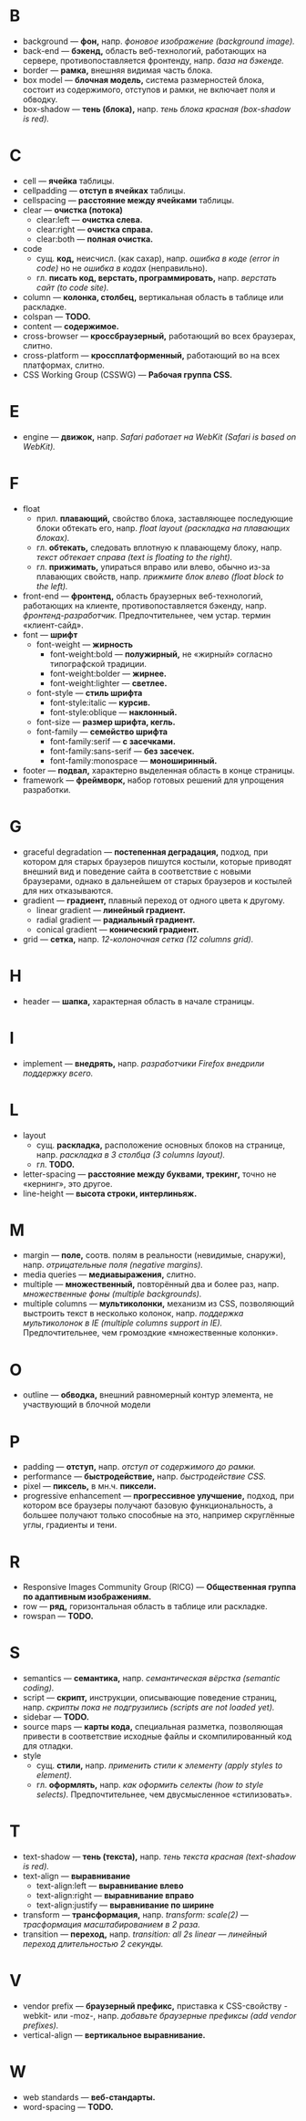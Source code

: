 # B

- background — **фон,** напр. _фоновое изображение (background image)._
- back-end — **бэкенд,** область веб-технологий, работающих на сервере, противопоставляется фронтенду, напр. _база на бэкенде._
- border — **рамка,** внешняя видимая часть блока.
- box model — **блочная модель,** система размерностей блока, состоит из содержимого, отступов и рамки, не включает поля и обводку.
- box-shadow — **тень (блока),** напр. _тень блока красная (box-shadow is red)._

# C

- cell — **ячейка** таблицы.
- cellpadding — **отступ в ячейках** таблицы.
- cellspacing — **расстояние между ячейками** таблицы.
- clear — **очистка (потока)**
	- clear:left — **очистка слева.**
	- clear:right — **очистка справа.**
	- clear:both — **полная очистка.**
- code
	- сущ. **код,** неисчисл. (как сахар), напр. _ошибка в коде (error in code)_ но не _ошибка в кодах_ (неправильно).
	- гл. **писать код, верстать, программировать,** напр. _верстать сайт (to code site)._
- column — **колонка, столбец,** вертикальная область в таблице или раскладке.
- colspan — **TODO.**
- content — **содержимое.**
- cross-browser — **кроссбраузерный,** работающий во всех браузерах, слитно.
- cross-platform — **кроссплатформенный,** работающий во на всех платформах, слитно.
- CSS Working Group (CSSWG) — **Рабочая группа CSS.**

# E

- engine — **движок,** напр. _Safari работает на WebKit (Safari is based on WebKit)._

# F

- float
	- прил. **плавающий,** свойство блока, заставляющее последующие блоки обтекать его, напр. _float layout (раскладка на плавающих блоках)._
	- гл. **обтекать,** следовать вплотную к плавающему блоку, напр. _текст обтекает справа (text is floating to the right)._
	- гл. **прижимать,** упираться вправо или влево, обычно из-за плавающих свойств, напр. _прижмите блок влево (float block to the left)._
- front-end — **фронтенд,** область браузерных веб-технологий, работающих на клиенте, противопоставляется бэкенду, напр. _фронтенд-разработчик._ Предпочтительнее, чем устар. термин «клиент-сайд».
- font — **шрифт**
	- font-weight — **жирность**
		- font-weight:bold — **полужирный,** не «жирный» согласно типографской традиции.
		- font-weight:bolder — **жирнее.**
		- font-weight:lighter — **светлее.**
	- font-style — **стиль шрифта**
		- font-style:italic — **курсив.**
		- font-style:oblique — **наклонный.**
	- font-size — **размер шрифта, кегль.**
	- font-family — **семейство шрифта**
		- font-family:serif — **с засечками.**
		- font-family:sans-serif — **без засечек.**
		- font-family:monospace — **моноширинный.**
- footer — **подвал,** характерно выделенная область в конце страницы.
- framework — **фреймворк,** набор готовых решений для упрощения разработки.

# G

- graceful degradation — **постепенная деградация,** подход, при котором для старых браузеров пишутся костыли, которые приводят внешний вид и поведение сайта в соответствие с новыми браузерами, однако в дальнейшем от старых браузеров и костылей для них отказываются.
- gradient — **градиент,** плавный переход от одного цвета к другому.
	- linear gradient — **линейный градиент.**
	- radial gradient — **радиальный градиент.**
	- conical gradient — **конический градиент.**
- grid — **сетка,** напр. _12-колоночная сетка (12 columns grid)._

# H

- header — **шапка,** характерная область в начале страницы.

# I

- implement — **внедрять,** напр. _разработчики Firefox внедрили поддержку всего._

# L

- layout
	- сущ. **раскладка,** расположение основных блоков на странице, напр. _раскладка в 3 столбца (3 columns layout)._
	- гл. **TODO.**
- letter-spacing — **расстояние между буквами, трекинг,** точно не «кернинг», это другое.
- line-height — **высота строки, интерлиньяж.**

# M

- margin — **поле,** соотв. полям в реальности (невидимые, снаружи), напр. _отрицательные поля (negative margins)._
- media queries — **медиавыражения,** слитно.
- multiple — **множественный,** повторённый два и более раз, напр. _множественные фоны (multiple backgrounds)._
- multiple columns — **мультиколонки,** механизм из CSS, позволяющий выстроить текст в несколько колонок, напр. _поддержка мультиколонок в IE (multiple columns support in IE)._ Предпочтительнее, чем громоздкие «множественные колонки».

# O

- outline — **обводка,** внешний равномерный контур элемента, не участвующий в блочной модели

# P

- padding — **отступ,** напр. _отступ от содержимого до рамки._
- performance — **быстродействие,** напр. _быстродействие CSS._
- pixel — **пиксель,** в мн.ч. **пиксели.**
- progressive enhancement — **прогрессивное улучшение,** подход, при котором все браузеры получают базовую функциональность, а большее получают только способные на это, например скруглённые углы, градиенты и тени.

# R

- Responsive Images Community Group (RICG) — **Общественная группа по адаптивным изображениям.**
- row — **ряд,** горизонтальная область в таблице или раскладке.
- rowspan — **TODO.**

# S

- semantics — **семантика,** напр. _семантическая вёрстка (semantic coding)._
- script — **скрипт,** инструкции, описывающие поведение страниц, напр. _скрипты пока не подгрузились (scripts are not loaded yet)._
- sidebar — **TODO.**
- source maps — **карты кода,** специальная разметка, позволяющая привести в соответствие исходные файлы и скомпилированный код для отладки.
- style
	- сущ. **стили,** напр. _применить стили к элементу (apply styles to element)._
	- гл. **оформлять,** напр. _как оформить селекты (how to style selects)._ Предпочтительнее, чем двусмысленное «стилизовать».

# T

- text-shadow — **тень (текста),** напр. _тень текста красная (text-shadow is red)._
- text-align — **выравнивание**
	- text-align:left — **выравнивание влево**
	- text-align:right — **выравнивание вправо**
	- text-align:justify — **выравнивание по ширине**
- transform — **трансформация,** напр. _transform: scale(2) — трасформация масштабированием в 2 раза._
- transition — **переход,** напр. _transition: all 2s linear — линейный переход длительностью 2 секунды._

# V

- vendor prefix — **браузерный префикс,** приставка к CSS-свойству -webkit- или -moz-, напр. _добавьте браузерные префиксы (add vendor prefixes)._
- vertical-align — **вертикальное выравнивание.**

# W

- web standards — **веб-стандарты.**
- word-spacing — **TODO.**
